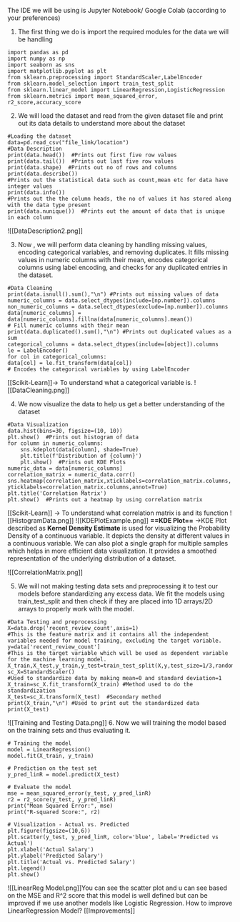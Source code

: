The IDE we will be using is Jupyter Notebook/ Google Colab (according to your preferences)
1. The first thing we do is import the required modules for the data we will be handling
```
import pandas as pd
import numpy as np  
import seaborn as sns
import matplotlib.pyplot as plt 
from sklearn.preprocessing import StandardScaler,LabelEncoder
from sklearn.model_selection import train_test_split
from sklearn.linear_model import LinearRegression,LogisticRegression
from sklearn.metrics import mean_squared_error, r2_score,accuracy_score
```
2. We will load the dataset and read from the given dataset file and print out its data details to understand more about the dataset
```
#Loading the dataset
data=pd.read_csv("file_link/location")
#Data Description
print(data.head())  #Prints out first five row values
print(data.tail())  #Prints out last five row values
print(data.shape)  #Prints out no of rows and columns
print(data.describe())  
#Prints out the statistical data such as count,mean etc for data have integer values
print(data.info())  
#Prints out the the column heads, the no of values it has stored along with the data type present
print(data.nunique())  #Prints out the amount of data that is unique in each column
```

![[DataDescription2.png]]

3. Now , we will perform data cleaning by handling missing values, encoding categorical variables, and removing duplicates. It fills missing values in numeric columns with their mean, encodes categorical columns using label encoding, and checks for any duplicated entries in the dataset.
```
#Data Cleaning 
print(data.isnull().sum(),"\n") #Prints out missing values of data 
numeric_columns = data.select_dtypes(include=[np.number]).columns 
non_numeric_columns = data.select_dtypes(exclude=[np.number]).columns data[numeric_columns] = data[numeric_columns].fillna(data[numeric_columns].mean()) 
# Fill numeric columns with their mean 
print(data.duplicated().sum(),"\n") #Prints out duplicated values as a sum
categorical_columns = data.select_dtypes(include=[object]).columns 
le = LabelEncoder() 
for col in categorical_columns: 
data[col] = le.fit_transform(data[col]) 
# Encodes the categorical variables by using LabelEncoder
```
[[Scikit-Learn]]-> To understand what a categorical variable is.
![[DataCleaning.png]]

4. We now visualize the data to help us get a better understanding of the dataset
```
#Data Visualization
data.hist(bins=30, figsize=(10, 10))
plt.show()  #Prints out histogram of data
for column in numeric_columns:
    sns.kdeplot(data[column], shade=True)
    plt.title(f'Distribution of {column}')
    plt.show()  #Prints out KDE Plots
numeric_data = data[numeric_columns]
correlation_matrix = numeric_data.corr()
sns.heatmap(correlation_matrix,xticklabels=correlation_matrix.columns,
yticklabels=correlation_matrix.columns,annot=True)
plt.title('Correlation Matrix')
plt.show()  #Prints out a heatmap by using correlation matrix
```
[[Scikit-Learn]] -> To understand what correlation matrix is and its function
![[HistogramData.png]]
![[KDEPlotExample.png]]
**==KDE Plot==** ->KDE Plot described as ****Kernel Density Estimate**** is used for visualizing the Probability Density of a continuous variable. It depicts the density at different values in a continuous variable. We can also plot a single graph for multiple samples which helps in more efficient data visualization. It provides a smoothed representation of the underlying distribution of a dataset.

![[CorrelationMatrix.png]]

5. We will not making testing data sets and preprocessing it to test our models before standardizing any excess data. We fit the models using train_test_split and then check if they are placed into 1D arrays/2D arrays to properly work with the model.
```
#Data Testing and preprocessing
X=data.drop('recent_review_count',axis=1) 
#This is the feature matrix and it contains all the independent variables needed for model training, excluding the target variable.
y=data['recent_review_count']  
#This is the target variable which will be used as dependent variable for the machine learning model.
X_train,X_test,y_train,y_test=train_test_split(X,y,test_size=1/3,random_state=0)
sc_X=StandardScaler()   
#Used to standardize data by making mean=0 and standard deviation=1
X_train=sc_X.fit_transform(X_train) #Method used to do the standardization
X_test=sc_X.transform(X_test)  #Secondary method
print(X_train,"\n") #Used to print out the standardized data
print(X_test)
```
![[Training and Testing Data.png]]
6. Now we will training the model based on the training sets and thus evaluating it.
```
# Training the model
model = LinearRegression()
model.fit(X_train, y_train)

# Prediction on the test set
y_pred_linR = model.predict(X_test)

# Evaluate the model
mse = mean_squared_error(y_test, y_pred_linR)
r2 = r2_score(y_test, y_pred_linR)
print("Mean Squared Error:", mse)
print("R-squared Score:", r2)

# Visualization - Actual vs. Predicted
plt.figure(figsize=(10,6))
plt.scatter(y_test, y_pred_linR, color='blue', label='Predicted vs Actual')
plt.xlabel('Actual Salary')
plt.ylabel('Predicted Salary')
plt.title('Actual vs. Predicted Salary')
plt.legend()
plt.show()

```
![[LinearReg Model.png]]You can see the scatter plot and u can see based on the MSE and R^2 score that this model is well defined but can be improved if we use another models like Logistic Regression.
How to improve LinearRegression Model?
[[Improvements]]